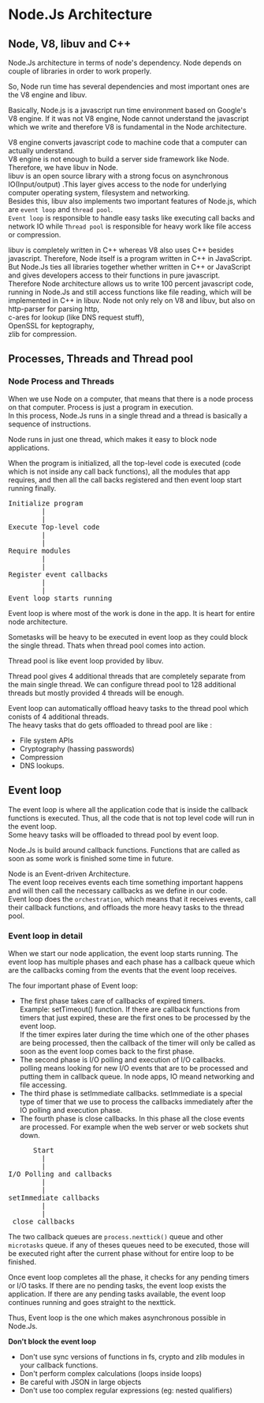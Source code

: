 # Node.Js Architecture

## Node, V8, libuv and C++

Node.Js architecture in terms of node's dependency. Node depends on couple of libraries in order to work properly.

So, Node run time has several dependencies and most important ones are the V8 engine and libuv.

Basically, Node.js is a javascript run time environment based on Google's V8 engine. If it was not V8 engine, Node cannot understand the javascript which we write and therefore V8 is fundamental in the Node architecture.

V8 engine converts javascript code to machine code that a computer can actually understand.  
V8 engine is not enough to build a server side framework like Node. Therefore, we have libuv in Node.  
libuv is an open source library with a strong focus on asynchronous IO(Input/output) .This layer gives access to the node for underlying computer operating system, filesystem and networking.  
Besides this, libuv also implements two important features of Node.js, which are `event loop` and `thread pool`.  
`Event loop` is responsible to handle easy tasks like executing call backs and network IO while `Thread pool` is responsible for heavy work like file access or compression.

libuv is completely written in C++ whereas V8 also uses C++ besides javascript. Therefore, Node itself is a program written in C++ in JavaScript. But Node.Js ties all libraries together whether written in C++ or JavaScript and gives developers access to their functions in pure javascript.  
Therefore Node architecture allows us to write 100 percent javascript code, running in Node.Js and still access functions like file reading, which will be implemented in C++ in libuv.
Node not only rely on V8 and libuv, but also on
http-parser for parsing http,  
c-ares for lookup (like DNS request stuff),  
OpenSSL for keptography,  
zlib for compression.

## Processes, Threads and Thread pool

### Node Process and Threads

When we use Node on a computer, that means that there is a node process on that computer. Process is just a program in execution.  
In this process, Node.Js runs in a single thread and a thread is basically a sequence of instructions.

Node runs in just one thread, which makes it easy to block node applications.

When the program is initialized, all the top-level code is executed (code which is not inside any call back functions), all the modules that app requires, and then all the call backs registered and then event loop start running finally.

<pre>
Initialize program
        |
        |
Execute Top-level code
        |
        |
Require modules
        |
        |
Register event callbacks
        |
        |
Event loop starts running
</pre>

Event loop is where most of the work is done in the app. It is heart for entire node architecture.

Sometasks will be heavy to be executed in event loop as they could block the single thread. Thats when thread pool comes into action.

Thread pool is like event loop provided by libuv.

Thread pool gives 4 additional threads that are completely separate from the main single thread. We can configure thread pool to 128 additional threads but mostly provided 4 threads will be enough.

Event loop can automatically offload heavy tasks to the thread pool which conists of 4 additional threads.  
The heavy tasks that do gets offloaded to thread pool are like :

- File system APIs
- Cryptography (hassing passwords)
- Compression
- DNS lookups.

## Event loop

The event loop is where all the application code that is inside the callback functions is executed. Thus, all the code that is not top level code will run in the event loop.  
Some heavy tasks will be offloaded to thread pool by event loop.

Node.Js is build around callback functions. Functions that are called as soon as some work is finished some time in future.

Node is an Event-driven Architecture.  
The event loop receives events each time something important happens and will then call the necessary callbacks as we define in our code.  
Event loop does the `orchestration`, which means that it receives events, call their callback functions, and offloads the more heavy tasks to the thread pool.

### Event loop in detail

When we start our node application, the event loop starts running. The event loop has multiple phases and each phase has a callback queue which are the callbacks coming from the events that the event loop receives.

The four important phase of Event loop:

- The first phase takes care of callbacks of expired timers.  
  Example: setTimeout() function.
  If there are callback functions from timers that just expired, these are the first ones to be processed by the event loop.  
  If the timer expires later during the time which one of the other phases are being processed, then the callback of the timer will only be called as soon as the event loop comes back to the first phase.
- The second phase is I/O polling and execution of I/O callbacks.  
  polling means looking for new I/O events that are to be processed and putting them in callback queue. In node apps, IO meand networking and file accessing.
- The third phase is setImmediate callbacks. setImmediate is a special type of timer that we use to process the callbacks immediately after the IO polling and execution phase.
- The fourth phase is close callbacks. In this phase all the close events are processed.
  For example when the web server or web sockets shut down.

<pre>
      Start
        |
        |
I/O Polling and callbacks
        |
        |
setImmediate callbacks
        |
        |
 close callbacks
</pre>

The two callback queues are `process.nexttick()` queue and other `microtasks` queue. if any of theses queues need to be executed, those will be executed right after the current phase without for entire loop to be finished.

Once event loop completes all the phase, it checks for any pending timers or I/O tasks. If there are no pending tasks, the event loop exists the application. If there are any pending tasks available, the event loop continues running and goes straight to the nexttick.

Thus, Event loop is the one which makes asynchronous possible in Node.Js.

**Don't block the event loop**

- Don't use sync versions of functions in fs, crypto and zlib modules in your callback functions.
- Don't perform complex calculations (loops inside loops)
- Be careful with JSON in large objects
- Don't use too complex regular expressions (eg: nested qualifiers)
